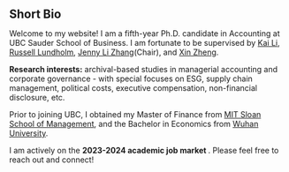 
<h2 id="bio" style="margin: 2px 0px 0px;">  
<br> Short Bio   </h2>

Welcome to my website! I am a fifth-year Ph.D. candidate in Accounting at UBC Sauder School of Business. I am fortunate to be supervised by <a href="https://sites.google.com/view/kaili/home">Kai Li</a>, <a href="https://www.sauder.ubc.ca/people/russell-lundholm">Russell Lundholm</a>, <a href="https://www.sauder.ubc.ca/people/jenny-li-zhang">Jenny Li Zhang</a>(Chair), and <a href="https://www.drxinzheng.com/">Xin Zheng</a>.  
 
<strong>Research interests:</strong> archival-based studies in managerial accounting and corporate governance - with special focuses on ESG, supply chain management, political costs, executive compensation, non-financial disclosure, etc. 

Prior to joining UBC, I obtained my Master of Finance from <a href="https://mitsloan.mit.edu/">MIT Sloan School of Management</a>, and the Bachelor in Economics from <a href="https://en.whu.edu.cn/">Wuhan University</a>. 

I am actively on the <strong >2023-2024 academic job market </strong>. Please feel free to reach out and connect!
